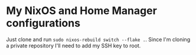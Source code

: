 # My NixOS and Home Manager configurations
Just clone and run `sudo nixos-rebuild switch --flake .`. Since I'm cloning a private repository I'll need to add my SSH key to root.





